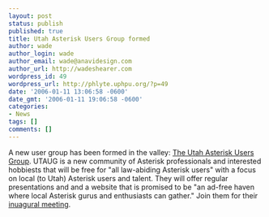 ```yaml
---
layout: post
status: publish
published: true
title: Utah Asterisk Users Group formed
author: wade
author_login: wade
author_email: wade@anavidesign.com
author_url: http://wadeshearer.com
wordpress_id: 49
wordpress_url: http://phlyte.uphpu.org/?p=49
date: '2006-01-11 13:06:58 -0600'
date_gmt: '2006-01-11 19:06:58 -0600'
categories:
- News
tags: []
comments: []
---
```

<p>A new user group has been formed in the valley: <a href="http://utaug.org/">The Utah Asterisk Users Group</a>. UTAUG is a new community of Asterisk professionals and interested hobbiests that will be free for "all law-abiding Asterisk users" with a focus on local (to Utah) Asterisk users and talent. They will offer regular presentations and and a website that is promised to be "an ad-free haven where local Asterisk gurus and enthusiasts can gather." Join them for their <a href="/calendar_event.php?eid=20060111055642431">inuagural meeting</a>.</p>
